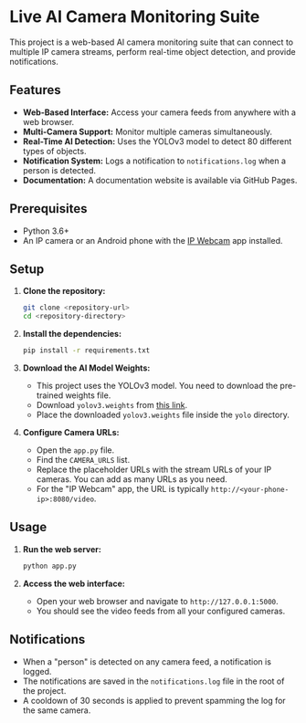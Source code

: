 # Live AI Camera Monitoring Suite

This project is a web-based AI camera monitoring suite that can connect to multiple IP camera streams, perform real-time object detection, and provide notifications.

## Features

*   **Web-Based Interface:** Access your camera feeds from anywhere with a web browser.
*   **Multi-Camera Support:** Monitor multiple cameras simultaneously.
*   **Real-Time AI Detection:** Uses the YOLOv3 model to detect 80 different types of objects.
*   **Notification System:** Logs a notification to `notifications.log` when a person is detected.
*   **Documentation:** A documentation website is available via GitHub Pages.

## Prerequisites

*   Python 3.6+
*   An IP camera or an Android phone with the [IP Webcam](https://play.google.com/store/apps/details?id=com.pas.webcam) app installed.

## Setup

1.  **Clone the repository:**
    ```bash
    git clone <repository-url>
    cd <repository-directory>
    ```

2.  **Install the dependencies:**
    ```bash
    pip install -r requirements.txt
    ```

3.  **Download the AI Model Weights:**
    *   This project uses the YOLOv3 model. You need to download the pre-trained weights file.
    *   Download `yolov3.weights` from [this link](https://huggingface.co/prakhar5342/yolov3-model/resolve/main/yolov3.weights).
    *   Place the downloaded `yolov3.weights` file inside the `yolo` directory.

4.  **Configure Camera URLs:**
    *   Open the `app.py` file.
    *   Find the `CAMERA_URLS` list.
    *   Replace the placeholder URLs with the stream URLs of your IP cameras. You can add as many URLs as you need.
    *   For the "IP Webcam" app, the URL is typically `http://<your-phone-ip>:8080/video`.

## Usage

1.  **Run the web server:**
    ```bash
    python app.py
    ```

2.  **Access the web interface:**
    *   Open your web browser and navigate to `http://127.0.0.1:5000`.
    *   You should see the video feeds from all your configured cameras.

## Notifications

*   When a "person" is detected on any camera feed, a notification is logged.
*   The notifications are saved in the `notifications.log` file in the root of the project.
*   A cooldown of 30 seconds is applied to prevent spamming the log for the same camera.

